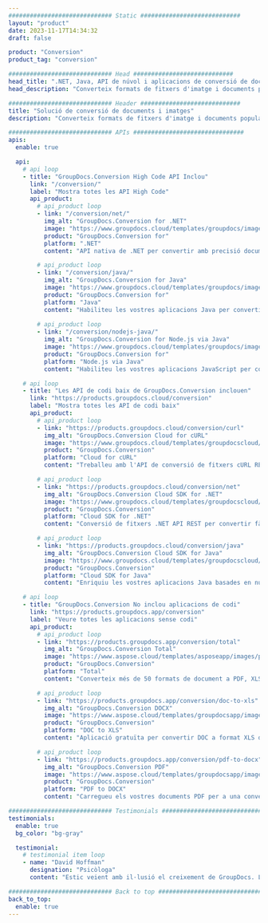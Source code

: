 ```yaml
---
############################# Static ############################
layout: "product"
date: 2023-11-17T14:34:32
draft: false

product: "Conversion"
product_tag: "conversion"

############################# Head ############################
head_title: ".NET, Java, API de núvol i aplicacions de conversió de documents de GroupDocs"
head_description: "Converteix formats de fitxers d'imatge i documents populars a qualsevol plataforma amb solucions basades en aplicacions i API."

############################# Header ############################
title: "Solució de conversió de documents i imatges"
description: "Converteix formats de fitxers d'imatge i documents populars a qualsevol plataforma amb solucions basades en aplicacions i API."

############################# APIs ###############################
apis:
  enable: true

  api:
    # api loop
    - title: "GroupDocs.Conversion High Code API Inclou"
      link: "/conversion/"
      label: "Mostra totes les API High Code"
      api_product:
        # api_product loop
        - link: "/conversion/net/"
          img_alt: "GroupDocs.Conversion for .NET"
          image: "https://www.groupdocs.cloud/templates/groupdocs/images/product-logos/groupdocs-conversion-net.png"
          product: "GroupDocs.Conversion for"
          platform: ".NET"
          content: "API nativa de .NET per convertir amb precisió documents i formats de fitxers d'imatge en qualsevol tipus d'aplicació .NET. Admet l'addició de marques d'aigua d'imatge durant la conversió."

        # api_product loop
        - link: "/conversion/java/"
          img_alt: "GroupDocs.Conversion for Java"
          image: "https://www.groupdocs.cloud/templates/groupdocs/images/product-logos/groupdocs-conversion-java.png"
          product: "GroupDocs.Conversion for"
          platform: "Java"
          content: "Habiliteu les vostres aplicacions Java per convertir fàcilment entre tots els formats de documents estàndard del sector, com ara Microsoft Office, PDF, HTML, imatges i molts altres."
          
        # api_product loop
        - link: "/conversion/nodejs-java/"
          img_alt: "GroupDocs.Conversion for Node.js via Java"
          image: "https://www.groupdocs.cloud/templates/groupdocs/images/product-logos/groupdocs-conversion-nodejs-java.png"
          product: "GroupDocs.Conversion for"
          platform: "Node.js via Java"
          content: "Habiliteu les vostres aplicacions JavaScript per convertir fàcilment entre tots els formats de documents estàndard del sector, com ara Microsoft Office, PDF, HTML, imatges i molts altres."

    # api loop
    - title: "Les API de codi baix de GroupDocs.Conversion inclouen"
      link: "https://products.groupdocs.cloud/conversion"
      label: "Mostra totes les API de codi baix"
      api_product:
        # api_product loop
        - link: "https://products.groupdocs.cloud/conversion/curl"
          img_alt: "GroupDocs.Conversion Cloud for cURL"
          image: "https://www.groupdocs.cloud/templates/groupdocscloud/images/sdk/272x272/groupdocs_conversion-for-curl.png"
          product: "GroupDocs.Conversion"
          platform: "Cloud for cURL"
          content: "Treballeu amb l'API de conversió de fitxers cURL RESTful per convertir fàcilment Microsoft Office, PDF, Correu electrònic, Project, HTML i altres formats de fitxer habituals a les vostres aplicacions."

        # api_product loop
        - link: "https://products.groupdocs.cloud/conversion/net"
          img_alt: "GroupDocs.Conversion Cloud SDK for .NET"
          image: "https://www.groupdocs.cloud/templates/groupdocscloud/images/sdk/272x272/groupdocs_conversion-for-net.png"
          product: "GroupDocs.Conversion"
          platform: "Cloud SDK for .NET"
          content: "Conversió de fitxers .NET API REST per convertir fàcilment Microsoft Office, PDF, Correu electrònic, Projecte, HTML i altres formats de fitxer habituals en qualsevol plataforma utilitzant Cloud SDK."

        # api_product loop
        - link: "https://products.groupdocs.cloud/conversion/java"
          img_alt: "GroupDocs.Conversion Cloud SDK for Java"
          image: "https://www.groupdocs.cloud/templates/groupdocscloud/images/sdk/272x272/groupdocs_conversion-for-java.png"
          product: "GroupDocs.Conversion"
          platform: "Cloud SDK for Java"
          content: "Enriquiu les vostres aplicacions Java basades en núvol amb funcions avançades de conversió de documents en qualsevol plataforma capaç de trucar a API REST."

    # api loop
    - title: "GroupDocs.Conversion No inclou aplicacions de codi"
      link: "https://products.groupdocs.app/conversion"
      label: "Veure totes les aplicacions sense codi"
      api_product:
        # api_product loop
        - link: "https://products.groupdocs.app/conversion/total"
          img_alt: "GroupDocs.Conversion Total"
          image: "https://www.aspose.cloud/templates/asposeapp/images/products/logo/aspose_conversion-app.png"
          product: "GroupDocs.Conversion"
          platform: "Total"
          content: "Converteix més de 50 formats de document a PDF, XLSX, DOCX, XPS, HTML i més."

        # api_product loop
        - link: "https://products.groupdocs.app/conversion/doc-to-xls"
          img_alt: "GroupDocs.Conversion DOCX"
          image: "https://www.aspose.cloud/templates/groupdocsapp/images/products/logo/groupdocs_words-app.png"
          product: "GroupDocs.Conversion"
          platform: "DOC to XLS"
          content: "Aplicació gratuïta per convertir DOC a format XLS des de qualsevol navegador web."

        # api_product loop
        - link: "https://products.groupdocs.app/conversion/pdf-to-docx"
          img_alt: "GroupDocs.Conversion PDF"
          image: "https://www.aspose.cloud/templates/groupdocsapp/images/products/logo/groupdocs_pdf-app.png"
          product: "GroupDocs.Conversion"
          platform: "PDF to DOCX"
          content: "Carregueu els vostres documents PDF per a una conversió perfecta al format Word (DOCX)."

############################# Testimonials ###############################
testimonials:
  enable: true
  bg_color: "bg-gray"

  testimonial:
    # testimonial item loop
    - name: "David Hoffman"
      designation: "Psicòloga"
      content: "Estic veient amb il·lusió el creixement de GroupDocs. La capacitat de resposta de tot el vostre equip m'ha ajudat molt, quan parlo amb algú de GroupDocs, puc garantir que algú m'escolta i fa que les coses passin."

############################# Back to top ###############################
back_to_top:
  enable: true
---
```


